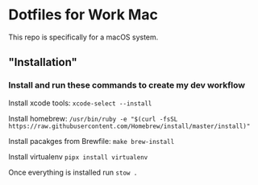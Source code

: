 # Dotfiles for Work Mac

This repo is specifically for a macOS system.

## "Installation"

### Install and run these commands to create my dev workflow

Install xcode tools: `xcode-select --install`

Install homebrew: `/usr/bin/ruby -e "$(curl -fsSL https://raw.githubusercontent.com/Homebrew/install/master/install)"`

Install pacakges from Brewfile: `make brew-install`

Install virtualenv `pipx install virtualenv`

Once everything is installed run `stow .`
